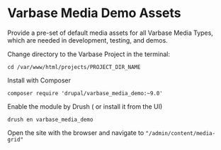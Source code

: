 # Varbase Media Demo Assets

Provide a pre-set of default media assets for all Varbase Media Types,
which are needed in development, testing, and demos.

Change directory to the Varbase Project in the terminal:
```
cd /var/www/html/projects/PROJECT_DIR_NAME
```

Install with Composer
```
composer require 'drupal/varbase_media_demo:~9.0'
```

Enable the module by Drush ( or install it from the UI)
```
drush en varbase_media_demo
```

Open the site with the browser and navigate to `"/admin/content/media-grid"`
